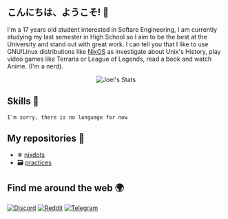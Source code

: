 ## こんにちは、ようこそ! 👋

I'm a 17 years old student interested in Softare Engineering, I am currently studying my last semester in High School so I aim to be the best at the University and stand out with great work. I can tell you that I like to use GNU/Linux distributions like [NixOS](https://nixos.org/) as investigate about Unix's History, play video games like Terraria or League of Legends, read a book and watch Anime. (I'm a nerd). 

<p align="center"> <img src="https://github-readme-stats.vercel.app/api?username=HBlanqueto&show_icons=true&theme=white" alt="Joel's Stats" /> 

## Skills 🚀

```
I'm sorry, there is no language for now
```

## My repositories 🦾

- ❄ [nixdots](https://github.com/HBlanqueto/nixdots)
- 🗃 [practices](https://github.com/HBlanqueto/practices)

## Find me around the web 🌍

[![Discord](https://img.shields.io/badge/Discord-748add?style=for-the-badge&logo=discord&logoColor=white&style=flat)](https://www.reddit.com/user/HBlanqueto/)  [![Reddit](https://img.shields.io/badge/Reddit-ff4400?style=for-the-badge&logo=reddit&logoColor=white&style=flat)](https://www.reddit.com/user/HBlanqueto/) 
[![Telegram](https://img.shields.io/badge/Telegram-2CA5E0?style=for-the-badge&logo=telegram&logoColor=white&style=flat)](https://t.me/unixlovers)  
